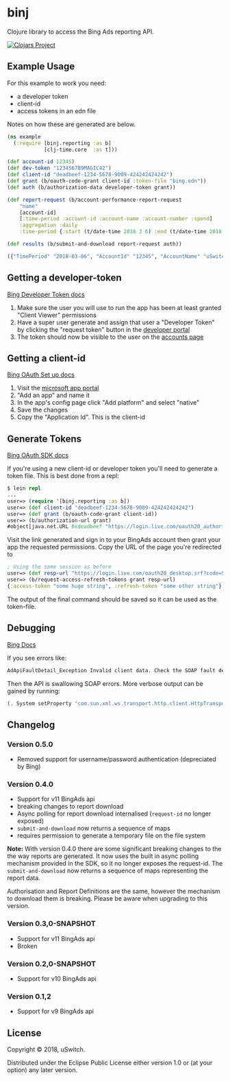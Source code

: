 # binj

Clojure library to access the Bing Ads reporting API.

[![Clojars Project](https://img.shields.io/clojars/v/uswitch/binj.svg)](https://clojars.org/uswitch/binj)

## Example Usage

For this example to work you need:

* a developer token
* client-id
* access tokens in an edn file

Notes on how these are generated are below.

```clojure
(ns example
  (:require [binj.reporting :as b]
            [clj-time.core  :as t]))

(def account-id 12345)
(def dev-token "123456789MAGIC42")
(def client-id "deadbeef-1234-5678-9009-424242424242")
(def grant (b/oauth-code-grant client-id :token-file "bing.edn"))
(def auth (b/authorization-data developer-token grant))

(def report-request (b/account-performance-report-request
    "name"
    [account-id]
    [:time-period :account-id :account-name :account-number :spend]
    :aggregation :daily
    :time-period {:start (t/date-time 2018 3 6) :end (t/date-time 2018 3 6)}))

(def results (b/submit-and-download report-request auth))

({"TimePeriod" "2018-03-06", "AccountId" "12345", "AccountName" "uSwitch Some Account", "AccountNumber" "X9876543", "Spend" 1666.66})
```

## Getting a developer-token

[Bing Developer Token docs](https://docs.microsoft.com/en-us/bingads/guides/get-started?view=bingads-12#get-developer-token)

1. Make sure the user you will use to run the app has been at least granted "Client Viewer" permissions
2. Have a super user generate and assign that user a "Developer Token" by clicking the "request token" button in the [developer portal](https://developers.bingads.microsoft.com/Account)
3. The token should now be visible to the user on the [accounts page](https://developers.bingads.microsoft.com/Account)

## Getting a client-id

[Bing OAuth Set up docs](https://docs.microsoft.com/en-us/bingads/guides/authentication-oauth?view=bingads-12#registerapplication)

1.  Visit the [microsoft app portal](https://apps.dev.microsoft.com)
2.  "Add an app" and name it
3.  In the app's config page click "Add platform" and select "native"
4.  Save the changes
5.  Copy the "Application Id". This is the client-id

## Generate Tokens

[Bing OAuth SDK docs](https://docs.microsoft.com/en-us/bingads/guides/sdk-authentication?view=bingads-12#oauth)

If you're using a new client-id or developer token you'll need to generate a token file. This is best done from a repl:

```clojure
$ lein repl
...
user=> (require '[binj.reporting :as b])
user=> (def client-id "deadbeef-1234-5678-9009-424242424242")
user=> (def grant (b/oauth-code-grant client-id))
user=> (b/authorization-url grant)
#object[java.net.URL 0xdeadbeef "https://login.live.com/oauth20_authorize.srf?scope=bingads.manage&response_type=code&redirect_uri=https%3A%2F%2Flogin.live.com%2Foauth20_desktop.srf&client_id=deadbeef-1234-5678-9009-424242424242"]
```

Visit the link generated and sign in to your BingAds account then grant your app the requested permissions. Copy the URL of the page you're redirected to

```clojure
; Using the same session as before
user=> (def resp-url "https://login.live.com/oauth20_desktop.srf?code=SomeOther-UUID-THAT-OAUT-HNeedsToWork&lc=1666")
user=> (b/request-access-refresh-tokens grant resp-url)
{:access-token "some huge string", :refresh-token "some other string"}
```

The output of the final command should be saved so it can be used as the token-file.

## Debugging

[Bing Docs](https://docs.microsoft.com/en-us/bingads/guides/handle-service-errors-exceptions?view=bingads-12)

If you see errors like:
```bash
AdApiFaultDetail_Exception Invalid client data. Check the SOAP fault details for more information  sun.reflect.NativeConstructorAccessorImpl.newInstance0 (NativeConstructorAccessorImpl.java:-2)
```
Then the API is swallowing SOAP errors. More verbose output can be gained by running:
```clojure
(. System setProperty "com.sun.xml.ws.transport.http.client.HttpTransportPipe.dump" "true")
```

## Changelog

### Version 0.5.0

- Removed support for username/password authentication (depreciated by Bing)

### Version 0.4.0

- Support for v11 BingAds api
- breaking changes to report download
- Async polling for report download internalised  (`request-id` no longer exposed)
- `submit-and-download` now returns a sequence of maps
- requires permission to generate a temporary file on the file system

**Note:** With version 0.4.0 there are some significant breaking changes to the the way reports are generated.  It now uses the built in async polling mechanism provided in the SDK, so it no longer exposes the request-id.  The `submit-and-download` now returns a sequence of maps representing the report data.

Authorisation and Report Definitions are the same, however the mechanism to download them is breaking.  Please be aware when upgrading to this version.

### Version 0.3,0-SNAPSHOT

- Support for v11 BingAds api
- Broken

### Version 0.2,0-SNAPSHOT

- Support for v10 BingAds api


### Version 0.1,2

- Support for v9 BingAds api

## License

Copyright © 2018, uSwitch.

Distributed under the Eclipse Public License either version 1.0 or (at
your option) any later version.
